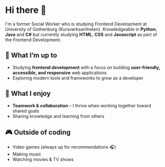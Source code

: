 # Hi there 👋  

I'm a former Social Worker who is studying Frontend Development at University of Gothenburg (Kursverksamheten). Knowledgeable in **Python**, **Java** and **C#** but currently studying **HTML**, **CSS** and **Javascript** as part of the Frontend Development.

## 🌱 What I’m up to
- Studying **frontend development** with a focus on building **user-friendly, accessible, and responsive** web applications  
- Exploring modern tools and frameworks to grow as a developer  

## 🤝 What I enjoy
- **Teamwork & collaboration** – I thrive when working together toward shared goals  
- Sharing knowledge and learning from others  

## 🎮 Outside of coding
- Video games (always up for recommendations 🎧)  
- Making music  
- Watching movies & TV shows  
